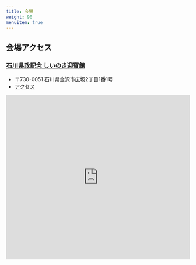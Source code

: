 ```yaml
---
title: 会場
weight: 90
menuitem: true
---
```


## 会場アクセス

### [石川県政記念 しいのき迎賓館](https://www.shiinoki-geihinkan.jp/)

- 〒730-0051 石川県金沢市広坂2丁目1番1号
- [アクセス](https://www.shiinoki-geihinkan.jp/about/access.html)

<iframe src="https://www.google.com/maps/embed?pb=!1m18!1m12!1m3!1d3204.655194937898!2d136.6552519758276!3d36.56242597231588!2m3!1f0!2f0!3f0!3m2!1i1024!2i768!4f13.1!3m3!1m2!1s0x5ff83381a69de249%3A0xae3bdf657b286f3c!2z55-z5bed55yM5pS_6KiY5b-144GX44GE44Gu44GN6L-O6LOT6aSo!5e0!3m2!1sja!2sjp!4v1702455097235!5m2!1sja!2sjp" width="100%" height="450" style="border:0;" allowfullscreen="" loading="lazy" referrerpolicy="no-referrer-when-downgrade"></iframe>
